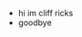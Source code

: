 - hi im cliff ricks
- goodbye

<!---
Cwiffy/Cwiffy is a ✨ special ✨ repository because its `README.md` (this file) appears on your GitHub profile.
You can click the Preview link to take a look at your changes.
--->
